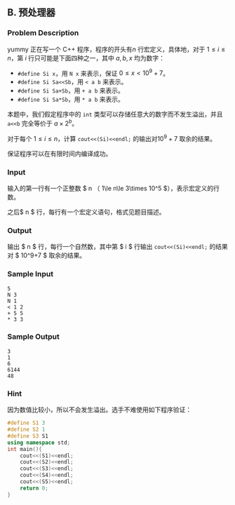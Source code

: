 ## B. 预处理器

### Problem Description

yummy 正在写一个 C++ 程序，程序的开头有$n$ 行宏定义，具体地，对于 $1\le i \le n$，第 $i$ 行只可能是下面四种之一，其中 $a,b,x$ 均为数字：
- `#define Si x`，用 `N x` 来表示，保证 $0\le x<10^9+7$。
- `#define Si Sa<<Sb`，用 `< a b` 来表示。
- `#define Si Sa+Sb`，用 `+ a b` 来表示。
- `#define Si Sa*Sb`，用 `* a b` 来表示。

本题中，我们假定程序中的 `int`
类型可以存储任意大的数字而不发生溢出，并且 `a<<b` 完全等价于 $a\times 2^b$。

对于每个 $1\le i\le n$，计算
`cout<<(Si)<<endl;` 的输出对$10^9+7$ 取余的结果。

保证程序可以在有限时间内编译成功。

### Input

输入的第一行有一个正整数 $ n $（$ 1\le n\le 3\times 10^5 $），表示宏定义的行数。

之后$ n $ 行，每行有一个宏定义语句，格式见题目描述。

### Output

输出 $ n $ 行，每行一个自然数，其中第 $ i $ 行输出 `cout<<(Si)<<endl;` 的结果对 $ 10^9+7 $ 取余的结果。

### Sample Input

```plain
5
N 3
N 1
< 1 2
+ 5 5
* 3 3
```

### Sample Output

```plain
3
1
6
6144
48
```

### Hint

因为数值比较小，所以不会发生溢出。选手不难使用如下程序验证：

``` cpp
#define S1 3
#define S2 1
#define S3 S1
using namespace std;
int main(){
    cout<<(S1)<<endl;
    cout<<(S2)<<endl;
    cout<<(S3)<<endl;
    cout<<(S4)<<endl;
    cout<<(S5)<<endl;
    return 0;
}
```

